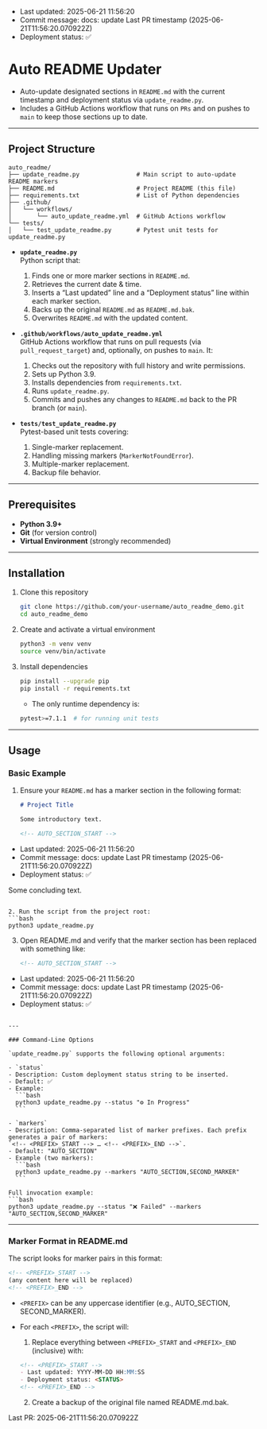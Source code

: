 <!-- AUTO_SECTION_START -->
- Last updated: 2025-06-21 11:56:20
- Commit message: docs: update Last PR timestamp (2025-06-21T11:56:20.070922Z)
- Deployment status: ✅
<!-- AUTO_SECTION_END -->

# Auto README Updater

- Auto-update designated sections in `README.md` with the current timestamp and deployment status via `update_readme.py`.  
- Includes a GitHub Actions workflow that runs on `PRs` and on pushes to `main` to keep those sections up to date.

---

## Project Structure

```
auto_readme/
├── update_readme.py                # Main script to auto-update README markers
├── README.md                       # Project README (this file)
├── requirements.txt                # List of Python dependencies
├── .github/
│   └── workflows/
│       └── auto_update_readme.yml  # GitHub Actions workflow
└── tests/
│   └── test_update_readme.py       # Pytest unit tests for update_readme.py
```

- **`update_readme.py`**  
  Python script that:
  1. Finds one or more marker sections in `README.md`.
  2. Retrieves the current date & time.
  3. Inserts a “Last updated” line and a “Deployment status” line within each marker section.
  4. Backs up the original `README.md` as `README.md.bak`.
  5. Overwrites `README.md` with the updated content.

- **`.github/workflows/auto_update_readme.yml`**  
  GitHub Actions workflow that runs on pull requests (via `pull_request_target`) and, optionally, on pushes to `main`. It:
  1. Checks out the repository with full history and write permissions.
  2. Sets up Python 3.9.
  3. Installs dependencies from `requirements.txt`.
  4. Runs `update_readme.py`.
  5. Commits and pushes any changes to `README.md` back to the PR branch (or `main`).

- **`tests/test_update_readme.py`**  
  Pytest-based unit tests covering:
  1. Single-marker replacement.
  2. Handling missing markers (`MarkerNotFoundError`).
  3. Multiple-marker replacement.
  4. Backup file behavior.

---

## Prerequisites

- **Python 3.9+**  
- **Git** (for version control)  
- **Virtual Environment** (strongly recommended)  

---

## Installation

1. Clone this repository
   ```bash
   git clone https://github.com/your-username/auto_readme_demo.git
   cd auto_readme_demo
   ```

2. Create and activate a virtual environment
   ```bash
   python3 -m venv venv
   source venv/bin/activate
   ```

3. Install dependencies
   ```bash
   pip install --upgrade pip
   pip install -r requirements.txt
   ```
   - The only runtime dependency is:
   ```bash
   pytest>=7.1.1  # for running unit tests
   ```

---

## Usage

### Basic Example

1. Ensure your `README.md` has a marker section in the following format:

   ```markdown
   # Project Title

   Some introductory text.

   <!-- AUTO_SECTION_START -->
- Last updated: 2025-06-21 11:56:20
- Commit message: docs: update Last PR timestamp (2025-06-21T11:56:20.070922Z)
- Deployment status: ✅
<!-- AUTO_SECTION_END -->

   Some concluding text.
   ```

2. Run the script from the project root:
   ```bash
   python3 update_readme.py
   ```

3. Open README.md and verify that the marker section has been replaced with something like:

   ```markdown
   <!-- AUTO_SECTION_START -->
- Last updated: 2025-06-21 11:56:20
- Commit message: docs: update Last PR timestamp (2025-06-21T11:56:20.070922Z)
- Deployment status: ✅
<!-- AUTO_SECTION_END -->
   ```

---

### Command-Line Options

`update_readme.py` supports the following optional arguments:

- `status`
  - Description: Custom deployment status string to be inserted.
  - Default: ✅
  - Example:
     ```bash
     python3 update_readme.py --status "⚙️ In Progress"
     ```

- `markers`
  - Description: Comma-separated list of marker prefixes. Each prefix generates a pair of markers:
`<!-- <PREFIX>_START --> … <!-- <PREFIX>_END -->`.
  - Default: "AUTO_SECTION"
  - Example (two markers):
     ```bash
     python3 update_readme.py --markers "AUTO_SECTION,SECOND_MARKER"
     ```

Full invocation example:
```bash
python3 update_readme.py --status "❌ Failed" --markers "AUTO_SECTION,SECOND_MARKER"
```

---

### Marker Format in README.md

The script looks for marker pairs in this format:

```markdown
<!-- <PREFIX>_START -->
(any content here will be replaced)
<!-- <PREFIX>_END -->
```

- `<PREFIX>` can be any uppercase identifier (e.g., AUTO_SECTION, SECOND_MARKER).
- For each `<PREFIX>`, the script will:
	1. Replace everything between `<PREFIX>_START` and `<PREFIX>_END` (inclusive) with:
   ```markdown
   <!-- <PREFIX>_START -->
   - Last updated: YYYY-MM-DD HH:MM:SS
   - Deployment status: <STATUS>
   <!-- <PREFIX>_END -->
   ```

	2. Create a backup of the original file named README.md.bak.


Last PR: 2025-06-21T11:56:20.070922Z
